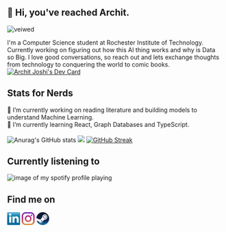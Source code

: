 ## :wave: Hi, you've reached Archit.
![veiwed](https://komarev.com/ghpvc/?username=JoshiArchit)
<p align='left'>
I'm a Computer Science student at Rochester Institute of Technology. Currently working on figuring out how this AI thing works and why is Data so Big.
I love good conversations, so reach out and lets exchange thoughts from technology to conquering the world to comic books.<br>
<a href="https://app.daily.dev/archiekins2904"><img src="https://api.daily.dev/devcards/v2/vd8VB2A2yAnTBXnbY1DfR.png?r=sq9&type=wide" width="652" alt="Archit Joshi's Dev Card"/></a>
</p>

<!--## Some of my work
[![Readme Card](https://github-readme-stats.vercel.app/api/pin/?username=JoshiArchit&repo=NYC-Vehicle-Collision-Data-Analysis-CSCI720-Project&theme=github_dark)](https://github.com/JoshiArchit/NYC-Vehicle-Collision-Data-Analysis-CSCI720-Project)
[![Readme Card](https://github-readme-stats.vercel.app/api/pin/?username=JoshiArchit&repo=NYC-Vehicle-Collision-Data-Analysis-CSCI720-Project&theme=github_dark)](https://github.com/JoshiArchit/NYC-Vehicle-Collision-Data-Analysis-CSCI720-Project)
[![Readme Card](https://github-readme-stats.vercel.app/api/pin/?username=JoshiArchit&repo=NYC-Vehicle-Collision-Data-Analysis-CSCI720-Project&theme=github_dark)](https://github.com/JoshiArchit/NYC-Vehicle-Collision-Data-Analysis-CSCI720-Project) -->

<!--
**JoshiArchit/JoshiArchit** is a ✨ _special_ ✨ repository because its `README.md` (this file) appears on your GitHub profile.

Here are some ideas to get you started:

- 🔭 I’m currently working on ...
- 🌱 I’m currently learning ...
- 👯 I’m looking to collaborate on ...
- 🤔 I’m looking for help with ...
- 💬 Ask me about ...
- 📫 How to reach me: ...
- 😄 Pronouns: ...
- ⚡ Fun fact: ...
-->

## Stats for Nerds
🔭 I’m currently working on reading literature and building models to understand Machine Learning.
<br>🌱 I’m currently learning React, Graph Databases and TypeScript.<br><br>
![Anurag's GitHub stats](https://github-readme-stats.vercel.app/api?username=JoshiArchit&theme=dark&hide=contribs,prs)
<img src = "https://github-readme-stats.vercel.app/api/top-langs/?username=JoshiArchit&hide=shell&theme=radical&hide_progress=True">
[![GitHub Streak](https://github-readme-streak-stats.herokuapp.com?user=JoshiArchit&theme=neon-dark)](https://git.io/streak-stats)


## Currently listening to
![image of my spotify profile playing](https://spotify-github-profile.vercel.app/api/view.svg?uid=ntq0zz4666lvogfd2bgentgct&redirect=true][https://spotify-github-profile.vercel.app/api/view.svg?uid=ntq0zz4666lvogfd2bgentgct&cover_image=true&theme=default&show_offline=false&background_color=121212&interchange=false&bar_color=53b14f&bar_color_cover=true)

## Find me on
<p align="left">
<a href="http://linkedin.com/in/archit2904" target="blank"><img align="center" src="https://github.com/JoshiArchit/JoshiArchit/blob/main/images/transparent-Linkedin-logo-icon.png" alt="" height="30" /></a>
<a href="http://instagram.com/artiekins2904" target="blank"><img align="center" src="https://github.com/JoshiArchit/JoshiArchit/blob/main/images/instagram.png" alt="" height="30" /></a>
<a href="https://steamcommunity.com/id/archiekins2904/" target="blank"><img align="center" src="https://github.com/JoshiArchit/JoshiArchit/blob/main/images/Steam.png" alt="" height="30" /></a>
</p>
